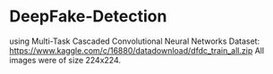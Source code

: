 # DeepFake-Detection
using Multi-Task Cascaded Convolutional Neural Networks
Dataset: https://www.kaggle.com/c/16880/datadownload/dfdc_train_all.zip
All images were of size 224x224.
